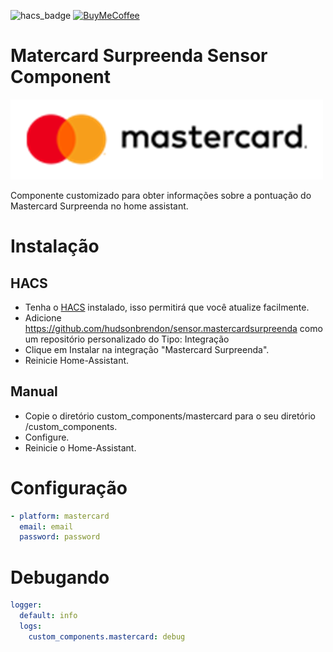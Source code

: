 ![hacs_badge](https://img.shields.io/badge/hacs-custom-orange.svg) [![BuyMeCoffee][buymecoffeebedge]][buymecoffee]

# Matercard Surpreenda Sensor Component

![logo.jpg](logo.png)

Componente customizado para obter informações sobre a pontuação do Mastercard Surpreenda no home assistant.

# Instalação

## HACS

- Tenha o [HACS](https://hacs.xyz/) instalado, isso permitirá que você atualize facilmente.
- Adicione https://github.com/hudsonbrendon/sensor.mastercardsurpreenda como um repositório personalizado do Tipo: Integração
- Clique em Instalar na integração "Mastercard Surpreenda".
- Reinicie Home-Assistant.

## Manual

- Copie o diretório custom_components/mastercard para o seu diretório <config dir>/custom_components.
- Configure.
- Reinicie o Home-Assistant.

# Configuração

```yaml
- platform: mastercard
  email: email
  password: password
```

# Debugando

```yaml
logger:
  default: info
  logs:
    custom_components.mastercard: debug
```

[buymecoffee]: https://www.buymeacoffee.com/hudsonbrendon
[buymecoffeebedge]: https://camo.githubusercontent.com/cd005dca0ef55d7725912ec03a936d3a7c8de5b5/68747470733a2f2f696d672e736869656c64732e696f2f62616467652f6275792532306d6525323061253230636f666665652d646f6e6174652d79656c6c6f772e737667

